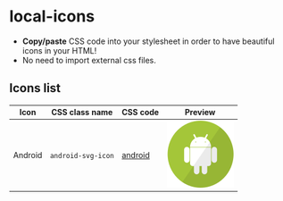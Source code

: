 # local-icons
- **Copy/paste** CSS code into your stylesheet in order to have beautiful icons in your HTML!
- No need to import external css files.

## Icons list

| Icon    | CSS class name | CSS code | Preview |
|---------|----------------|----------|----------|
| Android | `android-svg-icon`      |    [android](https://github.com/Dellos7/local-icons/blob/master/android/android.css)      | ![Android icon](https://raw.githubusercontent.com/Dellos7/local-icons/master/android/android.svg?sanitize=true) |
